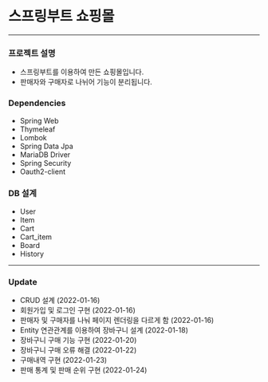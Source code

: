 <h1>스프링부트 쇼핑몰</h1>

<hr>

<h3>프로젝트 설명</h3>

- 스프링부트를 이용하여 만든 쇼핑몰입니다.
- 판매자와 구매자로 나뉘어 기능이 분리됩니다.



<h3>Dependencies</h3>

- Spring Web
- Thymeleaf
- Lombok
- Spring Data Jpa
- MariaDB Driver
- Spring Security
- Oauth2-client


<h3>DB 설계</h3>

- User
- Item
- Cart
- Cart_item
- Board
- History


<hr>

<h3>Update</h3>

- CRUD 설계 (2022-01-16)
- 회원가입 및 로그인 구현 (2022-01-16)
- 판매자 및 구매자를 나눠 페이지 렌더링을 다르게 함 (2022-01-16)
- Entity 연관관계를 이용하여 장바구니 설계 (2022-01-18)
- 장바구니 구매 기능 구현 (2022-01-20)
- 장바구니 구매 오류 해결 (2022-01-22)
- 구매내역 구현 (2022-01-23)
- 판매 통계 및 판매 순위 구현 (2022-01-24)
